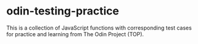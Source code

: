 # odin-testing-practice
This is a collection of JavaScript functions with corresponding test cases for practice and learning from The Odin Project (TOP).
